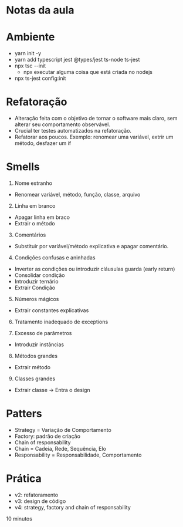# Notas da aula

# Ambiente

- yarn init -y
- yarn add typescript jest @types/jest ts-node ts-jest
- npx tsc --init
  - npx executar alguma coisa que está criada no nodejs
- npx ts-jest config:init

# Refatoração

- Alteração feita com o objetivo de tornar o software mais claro, sem alterar seu comportamento observável.
- Crucial ter testes automatizados na refatoração.
- Refatorar aos poucos. Exemplo: renomear uma variável, extrir um método, desfazer um if

# Smells

1. Nome estranho
- Renomear variável, método, função, classe, arquivo

2. Linha em branco
- Apagar linha em braco
- Extrair o método

3. Comentários
- Substituir por variável/método explicativa e apagar comentário.

4. Condições confusas e aninhadas
- Inverter as condições ou introduzir cláusulas guarda (early return)
- Consolidar condição
- Introduzir ternário
- Extrair Condição

5. Números mágicos
- Extrair constantes explicativas

6. Tratamento inadequado de exceptions

7. Excesso de parâmetros
- Introduzir instâncias

8. Métodos grandes
- Extrair método

9. Classes grandes
- Extrair classe -> Entra o design

# Patters

- Strategy = Variação de Comportamento
- Factory: padrão de criação
- Chain of responsability
- Chain = Cadeia, Rede, Sequência, Elo
- Responsability = Responsabilidade, Comportamento

# Prática

- v2: refatoramento
- v3: design de código
- v4: strategy, factory and chain of responsability


10 minutos